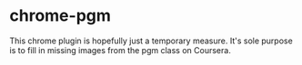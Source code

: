 # chrome-pgm

This chrome plugin is hopefully just a temporary measure. It's sole purpose is to fill in missing images from the pgm class on Coursera.
